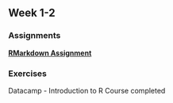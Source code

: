 ## Week 1-2
### Assignments

[**RMarkdown Assignment**](Rmarkdown_Assignment.html)

### Exercises

Datacamp - Introduction to R Course completed
